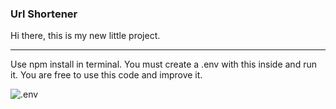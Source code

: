### Url Shortener
Hi there, this is my new little project.

-----------------------------------------------

Use npm install in terminal.
You must create a .env with this inside and run it. 
You are free to use this code and improve it.

<img align="left" alt=".env" src="https://i.imgur.com/Rpp1XPO.png" />
